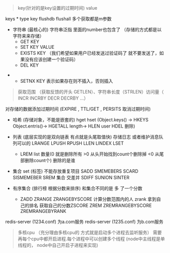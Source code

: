 > key(针对的是key设置的过期时间) value

keys * 
type key
flushdb
flushall
多个获取都是m参数
- 字符串 (最核心的) 字符串泛指 里面的number也包含了 （存储的方式都是以字符来来存储）
    - GET KEY
    - SET KEY VALUE
    - EXISTS KEY （我们希望如果用户已经发送过验证码了 就不要发送了，如果没有应该创建一个验证码）
    - DEL KEY
 *  - SETNX KEY  表示如果存在则不插入，否则插入

> 获取范围 （获取反馈的开头 GETLEN）、字符串长度（STRLEN）访问量（ INCR INCRBY DECR DECRBY ...）

对存储的数据添加过期时间 (EXPIRE , TTL/GET , PERSITS 取消过期时间)


- 哈希 (存储对象，不能是嵌套的)  hget hset (Object.keys() -> HKEYS Object.entris()-> HGETALL length-> HLEN user HDEL 删除)
- 列表 (底层实现的是双向链表 有点就是头尾取值快) 存储日志 或者维护消息队列可以的 LRANGE  LPUSH RPUSH LLEN LINDEX LSET 
    -   LREM list 数量(0 就是删除所有 >0 从头开始找到count个删除掉 <0 从尾部删除count个) 删除的是谁
- 集合 set (标签) 不能存放重复项目  SADD SMEMEBERS SCARD SISMEMEBER SREM  集合  交差并 SDIFF SUNION SINTER

- 有序集合 (排行榜  根据分数来排序) 和集合不同的是 多 了一个分数
    - ZADD ZRANGE ZRANGEBYSCORE 计算分数范围内的人   zrank 拿到自己的排名 获取自己的分数ZSCORE   ZREM ZREMRANGEBYSCORE ZREMRANGEBYRANK

redis-server (1234.conf) 为a.com服务
redis-server (1235.conf) 为b.com服务


>  多核cpu （充分理由多核cpu的 方式就是启动多个进程去监听服务） 需要再每个cpu中都开启进程.每个进程中可以创建多个线程 (node中主线程是单线程的， node中自己开启子进程来实现)

